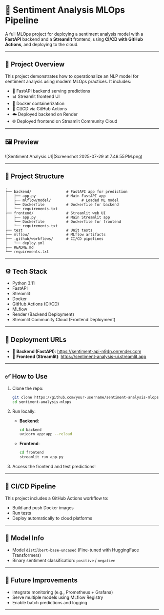 # 🧠 Sentiment Analysis MLOps Pipeline

A full MLOps project for deploying a sentiment analysis model with a **FastAPI** backend and a **Streamlit** frontend, using **CI/CD with GitHub Actions**, and deploying to the cloud.

---

## 📌 Project Overview

This project demonstrates how to operationalize an NLP model for sentiment analysis using modern MLOps practices. It includes:

- 🐍 FastAPI backend serving predictions
- 📊 Streamlit frontend UI
- 🐳 Docker containerization
- 🚀 CI/CD via GitHub Actions
- ☁️ Deployed backend on Render
- 🌐 Deployed frontend on Streamlit Community Cloud

---

## 🖼️ Preview

![Sentiment Analysis UI](Screenshot 2025-07-29 at 7.49.55 PM.png)

---

## 📁 Project Structure

```
.
├── backend/                # FastAPI app for prediction
│   ├── app.py              # Main FastAPI app
│   ├── mlflow/model/              # Loaded ML model
│   └── Dockerfile          # Dockerfile for backend
│   └── requirements.txt
├── frontend/               # Streamlit web UI
│   ├── app.py              # Main Streamlit app
│   └── Dockerfile          # Dockerfile for frontend
│   └── requirements.txt
├── test                    # Unit tests
├── mlflow/                 # MLflow artifacts 
├── .github/workflows/      # CI/CD pipelines
│   └── deploy.yml
├── README.md
└── requirements.txt
```

---

## ⚙️ Tech Stack

- Python 3.11
- FastAPI
- Streamlit
- Docker
- GitHub Actions (CI/CD)
- MLflow 
- Render (Backend Deployment)
- Streamlit Community Cloud (Frontend Deployment)

---

## 🚀 Deployment URLs

- 🔗 **Backend (FastAPI)**: https://sentiment-api-n94n.onrender.com
- 🔗 **Frontend (Streamlit)**: https://sentiment-analysis-ui.streamlit.app

---

## ✅ How to Use

1. Clone the repo:
   ```bash
   git clone https://github.com/your-username/sentiment-analysis-mlops.git
   cd sentiment-analysis-mlops
   ```

2. Run locally:
   - **Backend**:
     ```bash
     cd backend
     uvicorn app:app --reload
     ```
   - **Frontend**:
     ```bash
     cd frontend
     streamlit run app.py
     ```

3. Access the frontend and test predictions!

---

## 🔄 CI/CD Pipeline

This project includes a GitHub Actions workflow to:
- Build and push Docker images
- Run tests 
- Deploy automatically to cloud platforms

---

## 🧪 Model Info

- Model `distilbert-base-uncased` (Fine-tuned with HuggingFace Transformers)
- Binary sentiment classification: `positive` / `negative`

---

## 📌 Future Improvements

- Integrate monitoring (e.g., Prometheus + Grafana)
- Serve multiple models using MLflow Registry
- Enable batch predictions and logging

---
